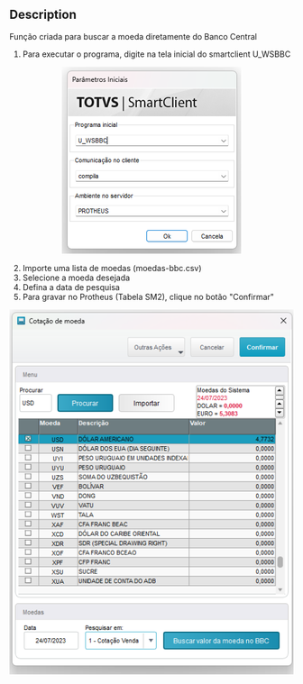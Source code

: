 ## Description
 Função criada para buscar a moeda diretamente do Banco Central
 
 1. Para executar o programa, digite na tela inicial do smartclient U_WSBBC
 
 <p align="center">
    <img src="resources/telainicialsmartclient.png">
 </p>
 
 2. Importe uma lista de moedas (moedas-bbc.csv)
 3. Selecione a moeda desejada
 4. Defina a data de pesquisa
 5. Para gravar no Protheus (Tabela SM2), clique no botão "Confirmar"
 
 <p align="center">
    <img src="resources/webserviceBancoCentral.png">
 </p>
